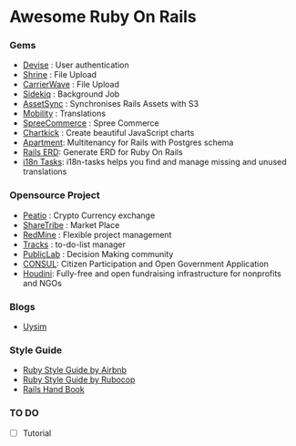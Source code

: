 # Awesome Ruby On Rails

### Gems
- [Devise](https://github.com/plataformatec/devise) : User authentication
- [Shrine](https://github.com/shrinerb/shrine) : File Upload
- [CarrierWave](https://github.com/carrierwaveuploader/carrierwave) : File Upload
- [Sidekiq](https://github.com/mperham/sidekiq) : Background Job
- [AssetSync](https://github.com/AssetSync/asset_sync) : Synchronises Rails Assets with S3
- [Mobility](https://github.com/shioyama/mobility) : Translations
- [SpreeCommerce](https://github.com/spree/spree) : Spree Commerce
- [Chartkick](https://github.com/ankane/chartkick) : Create beautiful JavaScript charts
- [Apartment](https://github.com/influitive/apartment): Multitenancy for Rails with Postgres schema
- [Rails ERD](https://github.com/voormedia/rails-erd): Generate ERD for Ruby On Rails
- [i18n Tasks](https://github.com/glebm/i18n-tasks): i18n-tasks helps you find and manage missing and unused translations

### Opensource Project
- [Peatio](https://github.com/peatio/peatio) : Crypto Currency exchange
- [ShareTribe](https://github.com/sharetribe/sharetribe) : Market Place
- [RedMine](https://github.com/redmine/redmine) : Flexible project management
- [Tracks](https://github.com/TracksApp/tracks) : to-do-list manager
- [PublicLab](https://github.com/publiclab/plots2) : Decision Making community
- [CONSUL](https://github.com/consul/consul): Citizen Participation and Open Government Application
- [Houdini](https://github.com/HoudiniProject/houdini): Fully-free and open fundraising infrastructure for nonprofits and NGOs

### Blogs
- [Uysim](http://uysim.com)

### Style Guide
- [Ruby Style Guide by Airbnb](https://github.com/airbnb/ruby)
- [Ruby Style Guide by Rubocop](https://github.com/rubocop-hq/ruby-style-guide)
- [Rails Hand Book](https://github.com/infinum/rails-handbook)

### TO DO
- [ ] Tutorial
